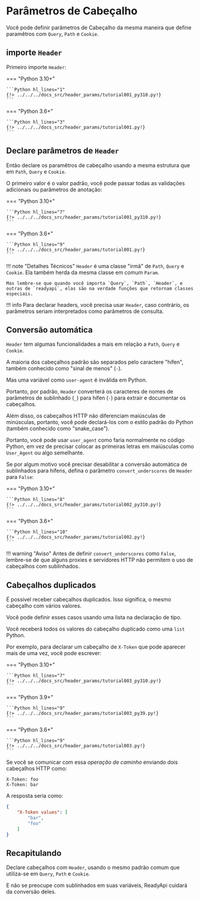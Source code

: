 # Parâmetros de Cabeçalho

Você pode definir parâmetros de Cabeçalho da mesma maneira que define paramêtros com `Query`, `Path` e `Cookie`.

## importe `Header`

Primeiro importe `Header`:

=== "Python 3.10+"

    ```Python hl_lines="1"
    {!> ../../../docs_src/header_params/tutorial001_py310.py!}
    ```

=== "Python 3.6+"

    ```Python hl_lines="3"
    {!> ../../../docs_src/header_params/tutorial001.py!}
    ```

## Declare parâmetros de `Header`

Então declare os paramêtros de cabeçalho usando a mesma estrutura que em `Path`, `Query` e `Cookie`.

O primeiro valor é o valor padrão, você pode passar todas as validações adicionais ou parâmetros de anotação:

=== "Python 3.10+"

    ```Python hl_lines="7"
    {!> ../../../docs_src/header_params/tutorial001_py310.py!}
    ```

=== "Python 3.6+"

    ```Python hl_lines="9"
    {!> ../../../docs_src/header_params/tutorial001.py!}
    ```

!!! note "Detalhes Técnicos"
    `Header` é uma classe "irmã" de `Path`, `Query` e `Cookie`. Ela também herda da mesma classe em comum `Param`.

    Mas lembre-se que quando você importa `Query`, `Path`, `Header`, e outras de `readyapi`, elas são na verdade funções que retornam classes especiais.

!!! info
    Para declarar headers, você precisa usar `Header`, caso contrário, os parâmetros seriam interpretados como parâmetros de consulta.

## Conversão automática

`Header` tem algumas funcionalidades a mais em relação a `Path`, `Query` e `Cookie`.

A maioria dos cabeçalhos padrão são separados pelo caractere "hífen", também conhecido como "sinal de menos" (`-`).

Mas uma variável como `user-agent` é inválida em Python.

Portanto, por padrão, `Header` converterá os caracteres de nomes de parâmetros de sublinhado (`_`) para hífen (`-`) para extrair e documentar os cabeçalhos.

Além disso, os cabeçalhos HTTP não diferenciam maiúsculas de minúsculas, portanto, você pode declará-los com o estilo padrão do Python (também conhecido como "snake_case").

Portanto, você pode usar `user_agent` como faria normalmente no código Python, em vez de precisar colocar as primeiras letras em maiúsculas como `User_Agent` ou algo semelhante.

Se por algum motivo você precisar desabilitar a conversão automática de sublinhados para hífens, defina o parâmetro `convert_underscores` de `Header` para `False`:

=== "Python 3.10+"

    ```Python hl_lines="8"
    {!> ../../../docs_src/header_params/tutorial002_py310.py!}
    ```

=== "Python 3.6+"

    ```Python hl_lines="10"
    {!> ../../../docs_src/header_params/tutorial002.py!}
    ```

!!! warning "Aviso"
    Antes de definir `convert_underscores` como `False`, lembre-se de que alguns proxies e servidores HTTP não permitem o uso de cabeçalhos com sublinhados.

## Cabeçalhos duplicados

É possível receber cabeçalhos duplicados. Isso significa, o mesmo cabeçalho com vários valores.

Você pode definir esses casos usando uma lista na declaração de tipo.

Você receberá todos os valores do cabeçalho duplicado como uma `list` Python.

Por exemplo, para declarar um cabeçalho de `X-Token` que pode aparecer mais de uma vez, você pode escrever:

=== "Python 3.10+"

    ```Python hl_lines="7"
    {!> ../../../docs_src/header_params/tutorial003_py310.py!}
    ```

=== "Python 3.9+"

    ```Python hl_lines="9"
    {!> ../../../docs_src/header_params/tutorial003_py39.py!}
    ```

=== "Python 3.6+"

    ```Python hl_lines="9"
    {!> ../../../docs_src/header_params/tutorial003.py!}
    ```

Se você se comunicar com essa *operação de caminho* enviando dois cabeçalhos HTTP como:

```
X-Token: foo
X-Token: bar
```

A resposta seria como:

```JSON
{
    "X-Token values": [
        "bar",
        "foo"
    ]
}
```

## Recapitulando

Declare cabeçalhos com `Header`, usando o mesmo padrão comum que utiliza-se em `Query`, `Path` e `Cookie`.

E não se preocupe com sublinhados em suas variáveis, ReadyApi cuidará da conversão deles.
